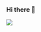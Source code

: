 ### Hi there 👋

<img src="https://github-readme-stats.vercel.app/api?username=asemnouri&&show_icons=true&title_color=ffffff&icon_color=bb2acf&text_color=daf7dc&bg_color=151515"/>
